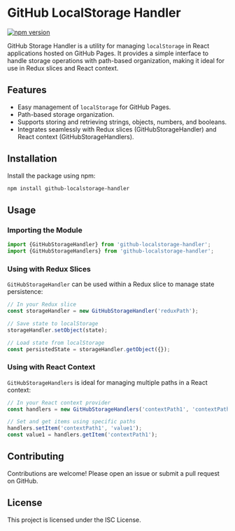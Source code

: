 # GitHub LocalStorage Handler

[![npm version](https://badge.fury.io/js/github-localstorage-handler.svg)](https://www.npmjs.com/package/github-localstorage-handler)

GitHub Storage Handler is a utility for managing `localStorage` in React applications hosted on GitHub Pages. It provides a simple interface to handle storage operations with path-based organization, making it ideal for use in Redux slices and React context.

## Features

- Easy management of `localStorage` for GitHub Pages.
- Path-based storage organization.
- Supports storing and retrieving strings, objects, numbers, and booleans.
- Integrates seamlessly with Redux slices (GitHubStorageHandler) and React context (GitHubStorageHandlers).

## Installation

Install the package using npm:

```bash
npm install github-localstorage-handler
```

## Usage
### Importing the Module
```javascript 
import {GitHubStorageHandler} from 'github-localstorage-handler';
import {GitHubStorageHandlers} from 'github-localstorage-handler';
```

### Using with Redux Slices
```GitHubStorageHandler``` can be used within a Redux slice to manage state persistence:

```javascript 
// In your Redux slice
const storageHandler = new GitHubStorageHandler('reduxPath');

// Save state to localStorage
storageHandler.setObject(state);

// Load state from localStorage
const persistedState = storageHandler.getObject({});
```

### Using with React Context
```GitHubStorageHandlers``` is ideal for managing multiple paths in a React context:

```javascript 
// In your React context provider
const handlers = new GitHubStorageHandlers('contextPath1', 'contextPath2');

// Set and get items using specific paths
handlers.setItem('contextPath1', 'value1');
const value1 = handlers.getItem('contextPath1');
```

## Contributing
Contributions are welcome! Please open an issue or submit a pull request on GitHub.

## License
This project is licensed under the ISC License.